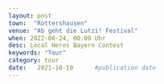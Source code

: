 ```yaml
---
layout: post
town:  "Rottershausen"
venue: "Ab geht die Lutzi! Festival"
when: 2022-06-24, 00:00 Uhr
desc: Local Heros Bayern Contest
keywords: "Tour"
category: tour
date:   2021-10-10 		#publication date
---
```

